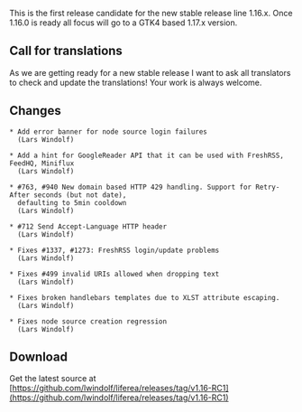 This is the first release candidate for the new stable release line 1.16.x. Once 1.16.0 is ready 
all focus will go to a GTK4 based 1.17.x version.

## Call for translations

As we are getting ready for a new stable release I want to ask all translators to check and
update the translations! Your work is always welcome.

## Changes

	* Add error banner for node source login failures
	  (Lars Windolf)

	* Add a hint for GoogleReader API that it can be used with FreshRSS, FeedHQ, Miniflux
	  (Lars Windolf)

	* #763, #940 New domain based HTTP 429 handling. Support for Retry-After seconds (but not date),
	  defaulting to 5min cooldown
	  (Lars Windolf)

	* #712 Send Accept-Language HTTP header 
	  (Lars Windolf)

	* Fixes #1337, #1273: FreshRSS login/update problems
	  (Lars Windolf)

	* Fixes #499 invalid URIs allowed when dropping text
	  (Lars Windolf)

	* Fixes broken handlebars templates due to XLST attribute escaping.
	  (Lars Windolf)

	* Fixes node source creation regression
	  (Lars Windolf)

## Download

Get the latest source at [https://github.com/lwindolf/liferea/releases/tag/v1.16-RC1](https://github.com/lwindolf/liferea/releases/tag/v1.16-RC1)
